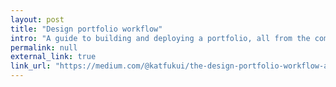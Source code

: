```yaml
---
layout: post
title: "Design portfolio workflow"
intro: "A guide to building and deploying a portfolio, all from the command line"
permalink: null
external_link: true
link_url: "https://medium.com/@katfukui/the-design-portfolio-workflow-a94030d0b39e#.ovslcv5t7"
---
```

